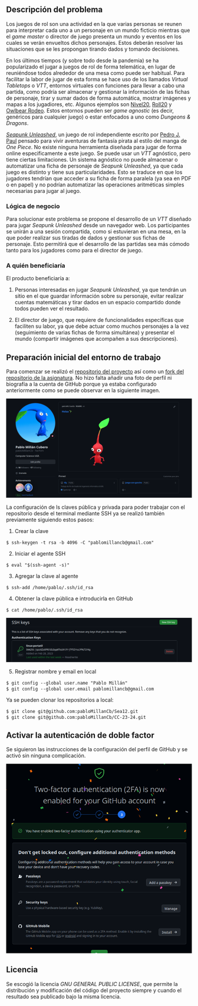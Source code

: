 ## Descripción del problema

Los juegos de rol son una actividad en la que varias personas se reunen para interpretar cada uno a un personaje en un mundo ficticio mientras que el *game master* o director de juego presenta un mundo y eventos en los cuales se verán envueltos dichos personajes. Estos deberán resolver las situaciones que se les propongan tirando dados y tomando decisiones.

En los últimos tiempos (y sobre todo desde la pandemia) se ha popularizado el jugar a juegos de rol de forma telemática, en lugar de reuniéndose todos alrededor de una mesa como puede ser habitual. Para facilitar la labor de jugar de esta forma se hace uso de los llamados *Virtual Tabletops* o *VTT*, entornos virtuales con funciones para llevar a cabo una partida, como podría ser almacenar y gestionar la información de las fichas de personaje, tirar y sumar dados de forma automática, mostrar imágenes y mapas a los jugadiores, etc. Algunos ejemplos son [Nivel20](https://nivel20.com/), [Roll20](https://roll20.net/) y [Owlbear Rodeo](https://www.owlbear.rodeo/). Estos entornos pueden ser *game agnostic* (es decir, genéricos para cualquier juego) o estar enfocados a uno como *Dungeons & Dragons*.

[*Seapunk Unleashed*](https://www.unleashedgames.es/seapunk-unleashed/), un juego de rol independiente escrito por [Pedro J. Paul](https://twitter.com/Pedro_J_Paul) pensado para vivir aventuras de fantasía pirata al estilo del manga de *One Piece*. No existe ninguna herramienta diseñada para jugar de forma online especificamente a este juego. Se puede usar un *VTT* agnóstico, pero tiene ciertas limitaciones. Un sistema agnóstico no puede almacenar o automatizar una ficha de personaje de *Seapunk Unleashed*, ya que cada juego es distinto y tiene sus particularidades. Esto se traduce en que los jugadores tendrían que acceder a su ficha de forma paralela (ya sea en PDF o en papel) y no podrían automatizar las operaciones aritméticas simples necesarias para jugar al juego.

### Lógica de negocio

Para solucionar este problema se propone el desarrollo de un *VTT* diseñado para jugar *Seapunk Unleashed* desde un navegador web. Los participantes se unirán a una sesión compartida, como si estuvieran en una mesa, en la que poder realizar sus tiradas de dados y gestionar sus fichas de personaje. Esto permitirá que el desarrollo de las partidas sea más cómodo tanto para los jugadores como para el director de juego.

### A quién beneficiaría

El producto beneficiaría a:
1. Personas interesadas en jugar *Seapunk Unleashed*, ya que tendrán un sitio en el que guardar información sobre su personaje, evitar realizar cuentas matemáticas y tirar dados en un espacio compartido donde todos pueden ver el resultado.

2. El director de juego, que requiere de funcionalidades específicas que faciliten su labor, ya que debe actuar como muchos personajes a la vez (seguimiento de varias fichas de forma simultánea) y presentar el mundo (compartir imágenes que acompañen a sus descripciones).

## Preparación inicial del entorno de trabajo

Para comenzar se realizó el [repositorio del proyecto](https://github.com/pabloMillanCb/DenDen6) así como un [fork del repositorio de la asignatura](https://github.com/pabloMillanCb/CC-23-24). No hizo falta añadir una foto de perfil ni biografía a la cuenta de GitHub porque ya estaba configurado anteriormente como se puede observar en la siguiente imagen.

![profile](../img/screenshot1.png)

La configuración de ls claves pública y privada para poder trabajar con el repositorio desde el terminal mediante SSH ya se realizó también previamente siguiendo estos pasos:

1. Crear la clave
```
$ ssh-keygen -t rsa -b 4096 -C "pablomillancb@gmail.com"
```
2. Iniciar el agente SSH
```
$ eval "$(ssh-agent -s)"
```
3. Agregar la clave al agente
```
$ ssh-add /home/pablo/.ssh/id_rsa
```
4. Obtener la clave pública e introducirla en GitHub
```
$ cat /home/pablo/.ssh/id_rsa
```
![sshkey](../img/screenshot2.png)

5. Registrar nombre y email en local
```
$ git config --global user.name "Pablo Millán"
$ git config --global user.email pablomillancb@gmail.com
```

Ya se pueden clonar los repositorios a local:

```
$ git clone git@github.com:pabloMillanCb/Sea12.git
$ git clone git@github.com:pabloMillanCb/CC-23-24.git
```
## Activar la autenticación de doble factor

Se siguieron las instrucciones de la configuración del perfil de GitHub y se activó sin ninguna complicación.

![2factor](../img/screenshot3.png)

## Licencia

Se escogió la licencia *GNU GENERAL PUBLIC LICENSE*, que permite la distribución y modificación del código del proyecto siempre y cuando el resultado sea publicado bajo la misma licencia.